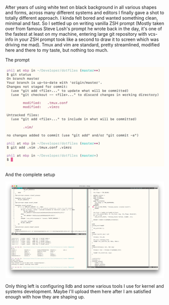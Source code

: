 After years of using white text on black background in all various shapes and forms, across many different systems and editors I finally gave a shot to totally different approach. I kinda felt bored and wanted something clean, minimal and fast. So I settled up on writing vanilla ZSH prompt (Mostly taken over from famous Steve Losh's prompt he wrote back in the day, it's one of the fastest at least on my machine, entering large git repository with vcs-info in your ZSH prompt took like a second to draw it to screen which was driving me mad). Tmux and vim are standard, pretty streamlined, modified here and there to my taste, but nothing too much.

The prompt

<img src="https://raw.githubusercontent.com/FilipMiletic/Dotfiles/master/screenshots/Screen%20Shot%202017-06-23%20at%2014.56.18.png" width="600">

And the complete setup

![complete setup](https://raw.githubusercontent.com/FilipMiletic/Dotfiles/master/screenshots/Screen%20Shot%202017-06-23%20at%2014.54.17.png)

Only thing left is configuring lldb and some various tools I use for kernel and systems development. Maybe I'll upload them here after I am satisfied enough with how they are shaping up.
